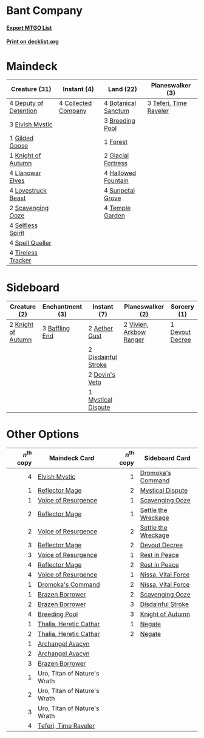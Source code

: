 # Bant Company

#### [Export MTGO List](../collection/Bant%20Company/Bant%20Company.txt)
#### [Print on decklist.org](http://decklist.org/?deckmain=4%09Botanical%20Sanctum%0A3%09Breeding%20Pool%0A4%09Collected%20Company%0A4%09Deputy%20of%20Detention%0A3%09Elvish%20Mystic%0A1%09Forest%0A1%09Gilded%20Goose%0A2%09Glacial%20Fortress%0A4%09Hallowed%20Fountain%0A1%09Knight%20of%20Autumn%0A4%09Llanowar%20Elves%0A4%09Lovestruck%20Beast%0A2%09Scavenging%20Ooze%0A4%09Selfless%20Spirit%0A4%09Spell%20Queller%0A4%09Sunpetal%20Grove%0A3%09Teferi,%20Time%20Raveler%0A4%09Temple%20Garden%0A4%09Tireless%20Tracker&deckside=2%09Aether%20Gust%0A3%09Baffling%20End%0A1%09Devout%20Decree%0A2%09Disdainful%20Stroke%0A2%09Dovin's%20Veto%0A2%09Knight%20of%20Autumn%0A1%09Mystical%20Dispute%0A2%09Vivien,%20Arkbow%20Ranger)
# Maindeck

|                                         Creature (31)                                          |                                         Instant (4)                                          |                                          Land (22)                                           |                                        Planeswalker (3)                                         |
|------------------------------------------------------------------------------------------------|----------------------------------------------------------------------------------------------|----------------------------------------------------------------------------------------------|-------------------------------------------------------------------------------------------------|
|4 [Deputy of Detention](http://gatherer.wizards.com/Pages/Card/Details.aspx?multiverseid=457309)|4 [Collected Company](http://gatherer.wizards.com/Pages/Card/Details.aspx?multiverseid=394519)|4 [Botanical Sanctum](http://gatherer.wizards.com/Pages/Card/Details.aspx?multiverseid=417817)|3 [Teferi, Time Raveler](http://gatherer.wizards.com/Pages/Card/Details.aspx?multiverseid=461148)|
|3 [Elvish Mystic](http://gatherer.wizards.com/Pages/Card/Details.aspx?multiverseid=389499)      |                                                                                              |3 [Breeding Pool](http://gatherer.wizards.com/Pages/Card/Details.aspx?multiverseid=97088)     |                                                                                                 |
|1 [Gilded Goose](http://gatherer.wizards.com/Pages/Card/Details.aspx?multiverseid=473122)       |                                                                                              |1 [Forest](http://gatherer.wizards.com/Pages/Card/Details.aspx?multiverseid=439860)           |                                                                                                 |
|1 [Knight of Autumn](http://gatherer.wizards.com/Pages/Card/Details.aspx?multiverseid=452933)   |                                                                                              |2 [Glacial Fortress](http://gatherer.wizards.com/Pages/Card/Details.aspx?multiverseid=190562) |                                                                                                 |
|4 [Llanowar Elves](http://gatherer.wizards.com/Pages/Card/Details.aspx?multiverseid=129626)     |                                                                                              |4 [Hallowed Fountain](http://gatherer.wizards.com/Pages/Card/Details.aspx?multiverseid=97071) |                                                                                                 |
|4 [Lovestruck Beast](http://gatherer.wizards.com/Pages/Card/Details.aspx?multiverseid=473127)   |                                                                                              |4 [Sunpetal Grove](http://gatherer.wizards.com/Pages/Card/Details.aspx?multiverseid=420946)   |                                                                                                 |
|2 [Scavenging Ooze](http://gatherer.wizards.com/Pages/Card/Details.aspx?multiverseid=420783)    |                                                                                              |4 [Temple Garden](http://gatherer.wizards.com/Pages/Card/Details.aspx?multiverseid=405112)    |                                                                                                 |
|4 [Selfless Spirit](http://gatherer.wizards.com/Pages/Card/Details.aspx?multiverseid=414332)    |                                                                                              |                                                                                              |                                                                                                 |
|4 [Spell Queller](http://gatherer.wizards.com/Pages/Card/Details.aspx?multiverseid=414494)      |                                                                                              |                                                                                              |                                                                                                 |
|4 [Tireless Tracker](http://gatherer.wizards.com/Pages/Card/Details.aspx?multiverseid=409997)   |                                                                                              |                                                                                              |                                                                                                 |


# Sideboard

|                                        Creature (2)                                         |                                     Enchantment (3)                                     |                                         Instant (7)                                          |                                         Planeswalker (2)                                         |                                       Sorcery (1)                                        |
|---------------------------------------------------------------------------------------------|-----------------------------------------------------------------------------------------|----------------------------------------------------------------------------------------------|--------------------------------------------------------------------------------------------------|------------------------------------------------------------------------------------------|
|2 [Knight of Autumn](http://gatherer.wizards.com/Pages/Card/Details.aspx?multiverseid=452933)|3 [Baffling End](http://gatherer.wizards.com/Pages/Card/Details.aspx?multiverseid=439658)|2 [Aether Gust](http://gatherer.wizards.com/Pages/Card/Details.aspx?multiverseid=466796)      |2 [Vivien, Arkbow Ranger](http://gatherer.wizards.com/Pages/Card/Details.aspx?multiverseid=466953)|1 [Devout Decree](http://gatherer.wizards.com/Pages/Card/Details.aspx?multiverseid=466767)|
|                                                                                             |                                                                                         |2 [Disdainful Stroke](http://gatherer.wizards.com/Pages/Card/Details.aspx?multiverseid=420705)|                                                                                                  |                                                                                          |
|                                                                                             |                                                                                         |2 [Dovin's Veto](http://gatherer.wizards.com/Pages/Card/Details.aspx?multiverseid=461120)     |                                                                                                  |                                                                                          |
|                                                                                             |                                                                                         |1 [Mystical Dispute](http://gatherer.wizards.com/Pages/Card/Details.aspx?multiverseid=473020) |                                                                                                  |                                                                                          |


# Other Options

|*n*<sup>th</sup> copy|                                          Maindeck Card                                          |*n*<sup>th</sup> copy|                                        Sideboard Card                                        |
|--------------------:|-------------------------------------------------------------------------------------------------|--------------------:|----------------------------------------------------------------------------------------------|
|                    4|[Elvish Mystic](http://gatherer.wizards.com/Pages/Card/Details.aspx?multiverseid=389499)         |                    1|[Dromoka's Command](http://gatherer.wizards.com/Pages/Card/Details.aspx?multiverseid=394558)  |
|                    1|[Reflector Mage](http://gatherer.wizards.com/Pages/Card/Details.aspx?multiverseid=407667)        |                    2|[Mystical Dispute](http://gatherer.wizards.com/Pages/Card/Details.aspx?multiverseid=473020)   |
|                    1|[Voice of Resurgence](http://gatherer.wizards.com/Pages/Card/Details.aspx?multiverseid=368951)   |                    1|[Scavenging Ooze](http://gatherer.wizards.com/Pages/Card/Details.aspx?multiverseid=420783)    |
|                    2|[Reflector Mage](http://gatherer.wizards.com/Pages/Card/Details.aspx?multiverseid=407667)        |                    1|[Settle the Wreckage](http://gatherer.wizards.com/Pages/Card/Details.aspx?multiverseid=435186)|
|                    2|[Voice of Resurgence](http://gatherer.wizards.com/Pages/Card/Details.aspx?multiverseid=368951)   |                    2|[Settle the Wreckage](http://gatherer.wizards.com/Pages/Card/Details.aspx?multiverseid=435186)|
|                    3|[Reflector Mage](http://gatherer.wizards.com/Pages/Card/Details.aspx?multiverseid=407667)        |                    2|[Devout Decree](http://gatherer.wizards.com/Pages/Card/Details.aspx?multiverseid=466767)      |
|                    3|[Voice of Resurgence](http://gatherer.wizards.com/Pages/Card/Details.aspx?multiverseid=368951)   |                    1|[Rest in Peace](http://gatherer.wizards.com/Pages/Card/Details.aspx?multiverseid=442021)      |
|                    4|[Reflector Mage](http://gatherer.wizards.com/Pages/Card/Details.aspx?multiverseid=407667)        |                    2|[Rest in Peace](http://gatherer.wizards.com/Pages/Card/Details.aspx?multiverseid=442021)      |
|                    4|[Voice of Resurgence](http://gatherer.wizards.com/Pages/Card/Details.aspx?multiverseid=368951)   |                    1|[Nissa, Vital Force](http://gatherer.wizards.com/Pages/Card/Details.aspx?multiverseid=417736) |
|                    1|[Dromoka's Command](http://gatherer.wizards.com/Pages/Card/Details.aspx?multiverseid=394558)     |                    2|[Nissa, Vital Force](http://gatherer.wizards.com/Pages/Card/Details.aspx?multiverseid=417736) |
|                    1|[Brazen Borrower](http://gatherer.wizards.com/Pages/Card/Details.aspx?multiverseid=473001)       |                    2|[Scavenging Ooze](http://gatherer.wizards.com/Pages/Card/Details.aspx?multiverseid=420783)    |
|                    2|[Brazen Borrower](http://gatherer.wizards.com/Pages/Card/Details.aspx?multiverseid=473001)       |                    3|[Disdainful Stroke](http://gatherer.wizards.com/Pages/Card/Details.aspx?multiverseid=420705)  |
|                    4|[Breeding Pool](http://gatherer.wizards.com/Pages/Card/Details.aspx?multiverseid=97088)          |                    3|[Knight of Autumn](http://gatherer.wizards.com/Pages/Card/Details.aspx?multiverseid=452933)   |
|                    1|[Thalia, Heretic Cathar](http://gatherer.wizards.com/Pages/Card/Details.aspx?multiverseid=414338)|                    1|[Negate](http://gatherer.wizards.com/Pages/Card/Details.aspx?multiverseid=423707)             |
|                    2|[Thalia, Heretic Cathar](http://gatherer.wizards.com/Pages/Card/Details.aspx?multiverseid=414338)|                    2|[Negate](http://gatherer.wizards.com/Pages/Card/Details.aspx?multiverseid=423707)             |
|                    1|[Archangel Avacyn](http://gatherer.wizards.com/Pages/Card/Details.aspx?multiverseid=409741)      |                     |                                                                                              |
|                    2|[Archangel Avacyn](http://gatherer.wizards.com/Pages/Card/Details.aspx?multiverseid=409741)      |                     |                                                                                              |
|                    3|[Brazen Borrower](http://gatherer.wizards.com/Pages/Card/Details.aspx?multiverseid=473001)       |                     |                                                                                              |
|                    1|Uro, Titan of Nature's Wrath                                                                     |                     |                                                                                              |
|                    2|Uro, Titan of Nature's Wrath                                                                     |                     |                                                                                              |
|                    3|Uro, Titan of Nature's Wrath                                                                     |                     |                                                                                              |
|                    4|[Teferi, Time Raveler](http://gatherer.wizards.com/Pages/Card/Details.aspx?multiverseid=461148)  |                     |                                                                                              |

